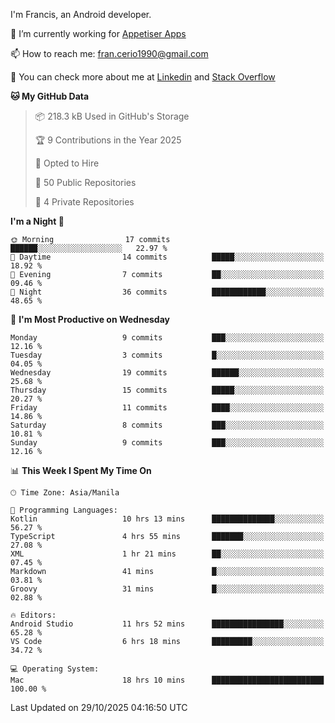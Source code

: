 
I'm Francis, an Android developer.

🔭 I’m currently working for [Appetiser Apps](http://appetiser.com.au)

📫 How to reach me: fran.cerio1990@gmail.com

👀 You can check more about me at [Linkedin](https://www.linkedin.com/in/francerio/) and [Stack Overflow](https://stackoverflow.com/users/1614267/fran-ceriu)



<!--START_SECTION:waka-->
**🐱 My GitHub Data** 

> 📦 218.3 kB Used in GitHub's Storage 
 > 
> 🏆 9 Contributions in the Year 2025
 > 
> 💼 Opted to Hire
 > 
> 📜 50 Public Repositories 
 > 
> 🔑 4 Private Repositories 
 > 
**I'm a Night 🦉** 

```text
🌞 Morning                17 commits          ██████░░░░░░░░░░░░░░░░░░░   22.97 % 
🌆 Daytime                14 commits          █████░░░░░░░░░░░░░░░░░░░░   18.92 % 
🌃 Evening                7 commits           ██░░░░░░░░░░░░░░░░░░░░░░░   09.46 % 
🌙 Night                  36 commits          ████████████░░░░░░░░░░░░░   48.65 % 
```
📅 **I'm Most Productive on Wednesday** 

```text
Monday                   9 commits           ███░░░░░░░░░░░░░░░░░░░░░░   12.16 % 
Tuesday                  3 commits           █░░░░░░░░░░░░░░░░░░░░░░░░   04.05 % 
Wednesday                19 commits          ██████░░░░░░░░░░░░░░░░░░░   25.68 % 
Thursday                 15 commits          █████░░░░░░░░░░░░░░░░░░░░   20.27 % 
Friday                   11 commits          ████░░░░░░░░░░░░░░░░░░░░░   14.86 % 
Saturday                 8 commits           ███░░░░░░░░░░░░░░░░░░░░░░   10.81 % 
Sunday                   9 commits           ███░░░░░░░░░░░░░░░░░░░░░░   12.16 % 
```


📊 **This Week I Spent My Time On** 

```text
🕑︎ Time Zone: Asia/Manila

💬 Programming Languages: 
Kotlin                   10 hrs 13 mins      ██████████████░░░░░░░░░░░   56.27 % 
TypeScript               4 hrs 55 mins       ███████░░░░░░░░░░░░░░░░░░   27.08 % 
XML                      1 hr 21 mins        ██░░░░░░░░░░░░░░░░░░░░░░░   07.45 % 
Markdown                 41 mins             █░░░░░░░░░░░░░░░░░░░░░░░░   03.81 % 
Groovy                   31 mins             █░░░░░░░░░░░░░░░░░░░░░░░░   02.88 % 

🔥 Editors: 
Android Studio           11 hrs 52 mins      ████████████████░░░░░░░░░   65.28 % 
VS Code                  6 hrs 18 mins       █████████░░░░░░░░░░░░░░░░   34.72 % 

💻 Operating System: 
Mac                      18 hrs 10 mins      █████████████████████████   100.00 % 
```


 Last Updated on 29/10/2025 04:16:50 UTC
<!--END_SECTION:waka-->
